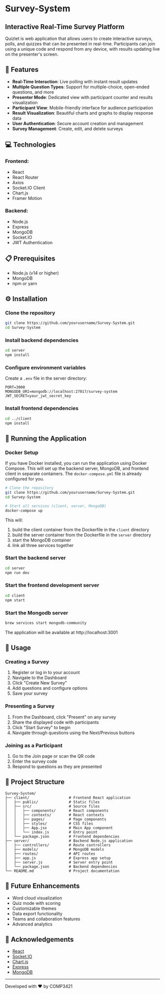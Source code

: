 # Survey-System

## Interactive Real-Time Survey Platform

Quizlet is web application that allows users to create interactive surveys, polls, and quizzes that can be presented in real-time. Participants can join using a unique code and respond from any device, with results updating live on the presenter's screen.

## 🚀 Features

- **Real-Time Interaction**: Live polling with instant result updates
- **Multiple Question Types**: Support for multiple-choice, open-ended questions, and more
- **Presenter Mode**: Dedicated view with participant counter and results visualization
- **Participant View**: Mobile-friendly interface for audience participation
- **Result Visualization**: Beautiful charts and graphs to display response data
- **User Authentication**: Secure account creation and management
- **Survey Management**: Create, edit, and delete surveys

## 💻 Technologies

### Frontend:
- React
- React Router
- Axios
- Socket.IO Client
- Chart.js
- Framer Motion

### Backend:
- Node.js
- Express
- MongoDB
- Socket.IO
- JWT Authentication

## 📋 Prerequisites

- Node.js (v14 or higher)
- MongoDB
- npm or yarn

## ⚙️ Installation

### Clone the repository
```bash
git clone https://github.com/yourusername/Survey-System.git
cd Survey-System
```

### Install backend dependencies
```bash
cd server
npm install
```

### Configure environment variables
Create a `.env` file in the server directory:
```
PORT=3000
MONGODB_URI=mongodb://localhost:27017/survey-system
JWT_SECRET=your_jwt_secret_key
```

### Install frontend dependencies
```bash
cd ../client
npm install
```

## 🚀 Running the Application

### Docker Setup

If you have Docker installed, you can run the application using Docker Compose. This will set up the backend server, MongoDB, and frontend client in separate containers. The `docker-compose.yml` file is already configured for you.

```bash
# Clone the repository
git clone https://github.com/yourusername/Survey-System.git
cd Survey-System

# Start all services (client, server, MongoDB)
docker-compose up
```

This will:

1. build the client container from the Dockerfile in the `client` directory
2. build the server container from the Dockerfile in the `server` directory
3. start the MongoDB container
4. link all three services together

### Start the backend server
```bash
cd server
npm run dev
```

### Start the frontend development server
```bash
cd client
npm start
```

### Start the Mongodb server
```bash
brew services start mongodb-community
```

The application will be available at http://localhost:3001

## 📱 Usage

### Creating a Survey
1. Register or log in to your account
2. Navigate to the Dashboard
3. Click "Create New Survey"
4. Add questions and configure options
5. Save your survey

### Presenting a Survey
1. From the Dashboard, click "Present" on any survey
2. Share the displayed code with participants
3. Click "Start Survey" to begin
4. Navigate through questions using the Next/Previous buttons

### Joining as a Participant
1. Go to the Join page or scan the QR code
2. Enter the survey code
3. Respond to questions as they are presented

## 📁 Project Structure

```
Survey-System/
├── client/                  # Frontend React application
│   ├── public/              # Static files
│   ├── src/                 # Source files
│   │   ├── components/      # React components
│   │   ├── contexts/        # React contexts
│   │   ├── pages/           # Page components
│   │   ├── styles/          # CSS files
│   │   ├── App.jsx          # Main App component
│   │   └── index.js         # Entry point
│   └── package.json         # Frontend dependencies
├── server/                  # Backend Node.js application
│   ├── controllers/         # Route controllers
│   ├── models/              # MongoDB models
│   ├── routes/              # API routes
│   ├── app.js               # Express app setup
│   ├── server.js            # Server entry point
│   └── package.json         # Backend dependencies
└── README.md                # Project documentation
```

## 🔮 Future Enhancements

- Word cloud visualization
- Quiz mode with scoring
- Customizable themes
- Data export functionality
- Teams and collaboration features
- Advanced analytics

## 🙏 Acknowledgements

- [React](https://reactjs.org/)
- [Socket.IO](https://socket.io/)
- [Chart.js](https://www.chartjs.org/)
- [Express](https://expressjs.com/)
- [MongoDB](https://www.mongodb.com/)

---

Developed with ❤️ by COMP3421 
